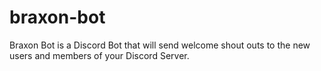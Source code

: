 # braxon-bot
Braxon Bot is a Discord Bot that will send welcome shout outs to the new users and members of your Discord Server.
